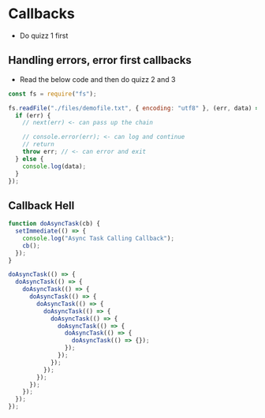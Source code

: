 # Callbacks

* Do quizz 1 first

## Handling errors, error first callbacks

* Read the below code and then do quizz 2 and 3

```js
const fs = require("fs");

fs.readFile("./files/demofile.txt", { encoding: "utf8" }, (err, data) => {
  if (err) {
    // next(err) <- can pass up the chain

    // console.error(err); <- can log and continue
    // return
    throw err; // <- can error and exit
  } else {
    console.log(data);
  }
});
```

## Callback Hell

```js
function doAsyncTask(cb) {
  setImmediate(() => {
    console.log("Async Task Calling Callback");
    cb();
  });
}

doAsyncTask(() => {
  doAsyncTask(() => {
    doAsyncTask(() => {
      doAsyncTask(() => {
        doAsyncTask(() => {
          doAsyncTask(() => {
            doAsyncTask(() => {
              doAsyncTask(() => {
                doAsyncTask(() => {
                  doAsyncTask(() => {});
                });
              });
            });
          });
        });
      });
    });
  });
});
```
